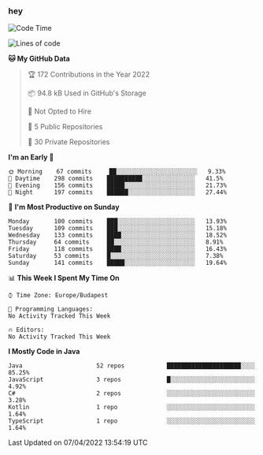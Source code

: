 ### hey

<!--START_SECTION:waka-->
![Code Time](http://img.shields.io/badge/Code%20Time-653%20hrs%207%20mins-blue)

![Lines of code](https://img.shields.io/badge/From%20Hello%20World%20I%27ve%20Written-484%20Thousand%20lines%20of%20code-blue)

**🐱 My GitHub Data** 

> 🏆 172 Contributions in the Year 2022
 > 
> 📦 94.8 kB Used in GitHub's Storage 
 > 
> 🚫 Not Opted to Hire
 > 
> 📜 5 Public Repositories 
 > 
> 🔑 30 Private Repositories  
 > 
**I'm an Early 🐤** 

```text
🌞 Morning    67 commits     ██░░░░░░░░░░░░░░░░░░░░░░░   9.33% 
🌆 Daytime    298 commits    ██████████░░░░░░░░░░░░░░░   41.5% 
🌃 Evening    156 commits    █████░░░░░░░░░░░░░░░░░░░░   21.73% 
🌙 Night      197 commits    ██████░░░░░░░░░░░░░░░░░░░   27.44%

```
📅 **I'm Most Productive on Sunday** 

```text
Monday       100 commits    ███░░░░░░░░░░░░░░░░░░░░░░   13.93% 
Tuesday      109 commits    ███░░░░░░░░░░░░░░░░░░░░░░   15.18% 
Wednesday    133 commits    ████░░░░░░░░░░░░░░░░░░░░░   18.52% 
Thursday     64 commits     ██░░░░░░░░░░░░░░░░░░░░░░░   8.91% 
Friday       118 commits    ████░░░░░░░░░░░░░░░░░░░░░   16.43% 
Saturday     53 commits     █░░░░░░░░░░░░░░░░░░░░░░░░   7.38% 
Sunday       141 commits    █████░░░░░░░░░░░░░░░░░░░░   19.64%

```


📊 **This Week I Spent My Time On** 

```text
⌚︎ Time Zone: Europe/Budapest

💬 Programming Languages: 
No Activity Tracked This Week

🔥 Editors: 
No Activity Tracked This Week

```

**I Mostly Code in Java** 

```text
Java                     52 repos            █████████████████████░░░░   85.25% 
JavaScript               3 repos             █░░░░░░░░░░░░░░░░░░░░░░░░   4.92% 
C#                       2 repos             ░░░░░░░░░░░░░░░░░░░░░░░░░   3.28% 
Kotlin                   1 repo              ░░░░░░░░░░░░░░░░░░░░░░░░░   1.64% 
TypeScript               1 repo              ░░░░░░░░░░░░░░░░░░░░░░░░░   1.64%

```



 Last Updated on 07/04/2022 13:54:19 UTC
<!--END_SECTION:waka-->
